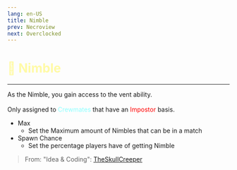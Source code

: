 ```yaml
---
lang: en-US
title: Nimble
prev: Necroview
next: Overclocked
---
```


# <font color=#fffaa6>🔋 <b>Nimble</b></font> <Badge text="Helpful" type="tip" vertical="middle"/>
---

As the Nimble, you gain access to the vent ability.<br><br>
Only assigned to <font color=#8cffff>Crewmates</font> that have an <font color=red>Impostor</font> basis.
* Max
  * Set the Maximum amount of Nimbles that can be in a match
* Spawn Chance
  * Set the percentage players have of getting Nimble

> From: "Idea & Coding": [TheSkullCreeper](https://github.com/Loonie-Toons/)